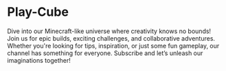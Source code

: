 # Play-Cube
Dive into our Minecraft-like universe where creativity knows no bounds! Join us for epic builds, exciting challenges, and collaborative adventures. Whether you're looking for tips, inspiration, or just some fun gameplay, our channel has something for everyone. Subscribe and let’s unleash our imaginations together!
